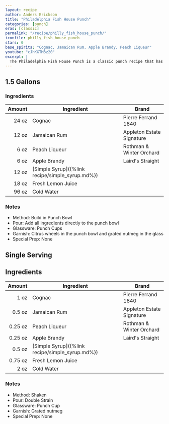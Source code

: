 ```yaml
---
layout: recipe
author: Anders Erickson
title: "Philadelphia Fish House Punch"
categories: [punch]
eras: [classic]
permalink: "/recipe/philly_fish_house_punch/"
iconfile: philly_fish_house_punch
stars: 0
base_spirits: "Cognac, Jamaican Rum, Apple Brandy, Peach Liqueur"
youtube: "cJhKGTM3z20"
excerpt: |
  The Philadelphia Fish House Punch is a classic punch recipe that has been enjoyed for centuries. It's a rich and complex drink with a balance of sweetness, acidity, and spirit.
---
```


<div class="subrecipe" markdown="1">

## 1.5 Gallons

### Ingredients

| Amount | Ingredient                                      | Brand                     |
| -----: | ----------------------------------------------- | ------------------------- |
|  24 oz | Cognac                                          | Pierre Ferrand 1840       |
|  12 oz | Jamaican Rum                                    | Appleton Estate Signature |
|   6 oz | Peach Liqueur                                   | Rothman & Winter Orchard  |
|   6 oz | Apple Brandy                                    | Laird's Straight          |
|  12 oz | [Simple Syrup]({%link recipe/simple_syrup.md%}) |
|  18 oz | Fresh Lemon Juice                               |
|  96 oz | Cold Water                                      |

### Notes

- Method: Build in Punch Bowl
- Pour: Add all ingredients directly to the punch bowl
- Glassware: Punch Cups
- Garnish: Citrus wheels in the punch bowl and grated nutmeg in the glass
- Special Prep: None

</div>
<div class="subrecipe" markdown="1">

## Single Serving

## Ingredients

|  Amount | Ingredient                                      | Brand                     |
| ------: | ----------------------------------------------- | ------------------------- |
|    1 oz | Cognac                                          | Pierre Ferrand 1840       |
|  0.5 oz | Jamaican Rum                                    | Appleton Estate Signature |
| 0.25 oz | Peach Liqueur                                   | Rothman & Winter Orchard  |
| 0.25 oz | Apple Brandy                                    | Laird's Straight          |
|  0.5 oz | [Simple Syrup]({%link recipe/simple_syrup.md%}) |
| 0.75 oz | Fresh Lemon Juice                               |
|    2 oz | Cold Water                                      |

### Notes

- Method: Shaken
- Pour: Double Strain
- Glassware: Punch Cup
- Garnish: Grated nutmeg
- Special Prep: None

</div>
